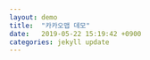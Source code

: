 ```yaml
---
layout: demo
title:  "카카오맵 데모"
date:   2019-05-22 15:19:42 +0900
categories: jekyll update
---
```


